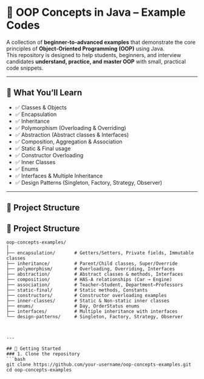 # 📘 OOP Concepts in Java – Example Codes  

A collection of **beginner-to-advanced examples** that demonstrate the core principles of **Object-Oriented Programming (OOP)** using Java.  
This repository is designed to help students, beginners, and interview candidates **understand, practice, and master OOP** with small, practical code snippets.  

---

## 🎯 What You’ll Learn
- ✅ Classes & Objects  
- ✅ Encapsulation  
- ✅ Inheritance  
- ✅ Polymorphism (Overloading & Overriding)  
- ✅ Abstraction (Abstract classes & Interfaces)  
- ✅ Composition, Aggregation & Association  
- ✅ Static & Final usage  
- ✅ Constructor Overloading  
- ✅ Inner Classes  
- ✅ Enums  
- ✅ Interfaces & Multiple Inheritance  
- ✅ Design Patterns (Singleton, Factory, Strategy, Observer)  

---

## 📂 Project Structure

## 📂 Project Structure

```text
oop-concepts-examples/
│
├── encapsulation/       # Getters/Setters, Private fields, Immutable classes
├── inheritance/         # Parent/Child classes, Super/Override
├── polymorphism/        # Overloading, Overriding, Interfaces
├── abstraction/         # Abstract classes & methods, Interfaces
├── composition/         # HAS-A relationships (Car → Engine)
├── association/         # Teacher–Student, Department–Professors
├── static-final/        # Static methods, Constants
├── constructors/        # Constructor overloading examples
├── inner-classes/       # Static & Non-static inner classes
├── enums/               # Day, OrderStatus enums
├── interfaces/          # Multiple inheritance with interfaces
└── design-patterns/     # Singleton, Factory, Strategy, Observer



---

## 🚀 Getting Started
### 1. Clone the repository
```bash
git clone https://github.com/your-username/oop-concepts-examples.git
cd oop-concepts-examples

